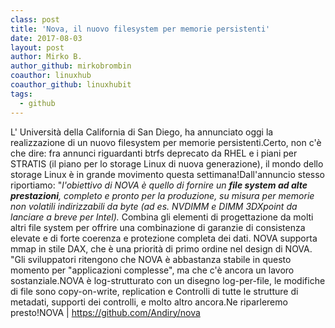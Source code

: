 ```yaml
---
class: post
title: 'Nova, il nuovo filesystem per memorie persistenti'
date: 2017-08-03
layout: post
author: Mirko B.
author_github: mirkobrombin
coauthor: linuxhub
coauthor_github: linuxhubit
tags:
  - github
---
```

L' Università della California di San Diego, ha annunciato oggi la realizzazione di un nuovo filesystem per memorie persistenti.Certo, non c'è che dire: fra annunci riguardanti btrfs deprecato da RHEL e i piani per STRATIS (il piano per lo storage Linux di nuova generazione), il mondo dello storage Linux è  in grande movimento questa settimana!Dall'annuncio stesso riportiamo: "<em>l'obiettivo di NOVA è quello di fornire un <strong>file system ad alte prestazioni</strong>, completo e pronto per la produzione, su misura per memorie non volatili indirizzabili da byte (ad es. NVDIMM e DIMM 3DXpoint da lanciare a breve per Intel). </em>Combina gli elementi di progettazione da molti altri file system per offrire una combinazione di garanzie di consistenza elevate e di forte coerenza e protezione completa dei dati. NOVA supporta mmap in stile DAX, che è una priorità di primo ordine nel design di NOVA. "Gli sviluppatori ritengono che NOVA è abbastanza stabile in questo momento per "applicazioni complesse", ma che c'è ancora un lavoro sostanziale.NOVA è log-strutturato con un disegno log-per-file, le modifiche di file sono copy-on-write, replication e Controlli di tutte le strutture di metadati, supporti dei controlli, e molto altro ancora.Ne riparleremo presto!NOVA | <a href="https://github.com/Andiry/nova">https://github.com/Andiry/nova</a>